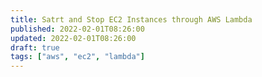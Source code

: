 ```yaml
---
title: Satrt and Stop EC2 Instances through AWS Lambda
published: 2022-02-01T08:26:00
updated: 2022-02-01T08:26:00
draft: true
tags: ["aws", "ec2", "lambda"]
---
```

